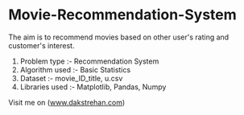 # Movie-Recommendation-System

The aim is to recommend movies based on other user's rating and customer's interest.

1. Problem type :- Recommendation System
2. Algorithm used :- Basic Statistics
3. Dataset :- movie_ID_title, u.csv
4. Libraries used :- Matplotlib, Pandas, Numpy

Visit me on (www.dakstrehan.com)
